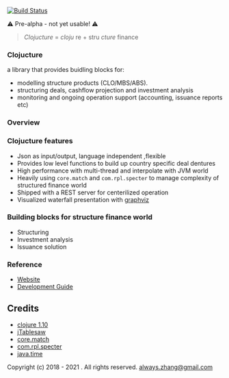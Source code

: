 [![Build Status](https://travis-ci.com/yellowbean/clojucture.svg?branch=master)](https://travis-ci.com/yellowbean/clojucture)

:warning: Pre-alpha - not yet usable! :warning:
> _Clojucture_ = _cloju_ re + stru _cture_ finance

### Clojucture

a library that provides buidling blocks for:

* modelling structure products (CLO/MBS/ABS).
* structuring deals, cashflow projection and investment analysis
* monitoring and ongoing operation support (accounting, issuance reports etc)

### Overview
### Clojucture features
* Json as input/output, language independent ,flexible
* Provides low level functions to build up country specific deal dentures
* High performance with multi-thread and interpolate with JVM world
* Heavily using `core.match` and `com.rpl.specter` to manage complexity of structured finance world
* Shipped with a REST server for centerilized operation
* Visualized waterfall presentation with [graphviz](https://www.graphviz.org/)

### Building blocks for structure finance world

* Structuring
* Investment analysis
* Issuance solution

### Reference

* [Website](https://)
* [Development Guide](https://github.com/yellowbean/clojucture/wiki/Internal-Development-Guide)

Credits
----

* [clojure 1.10](https://clojure.github.io/clojure/)
* [jTablesaw](https://jtablesaw.github.io/tablesaw/)
* [core.match](https://https://github.com/clojure/core.match)
* [com.rpl.specter](https://https://github.com/redplanetlabs/specter)
* [java.time](http://dm3.github.io/clojure.java-time/index.html)

Copyright (c) 2018 - 2021 . All rights reserved. always.zhang@gmail.com 